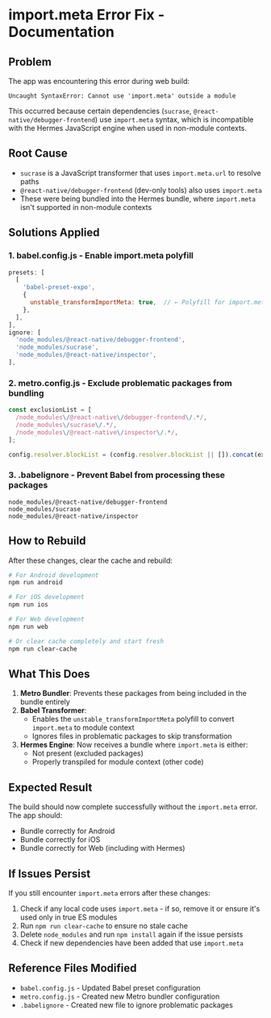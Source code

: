 # import.meta Error Fix - Documentation

## Problem
The app was encountering this error during web build:
```
Uncaught SyntaxError: Cannot use 'import.meta' outside a module
```

This occurred because certain dependencies (`sucrase`, `@react-native/debugger-frontend`) use `import.meta` syntax, which is incompatible with the Hermes JavaScript engine when used in non-module contexts.

## Root Cause
- `sucrase` is a JavaScript transformer that uses `import.meta.url` to resolve paths
- `@react-native/debugger-frontend` (dev-only tools) also uses `import.meta` 
- These were being bundled into the Hermes bundle, where `import.meta` isn't supported in non-module contexts

## Solutions Applied

### 1. **babel.config.js** - Enable import.meta polyfill
```javascript
presets: [
  [
    'babel-preset-expo',
    {
      unstable_transformImportMeta: true,  // ← Polyfill for import.meta
    },
  ],
],
ignore: [
  'node_modules/@react-native/debugger-frontend',
  'node_modules/sucrase',
  'node_modules/@react-native/inspector',
],
```

### 2. **metro.config.js** - Exclude problematic packages from bundling
```javascript
const exclusionList = [
  /node_modules\/@react-native\/debugger-frontend\/.*/,
  /node_modules\/sucrase\/.*/,
  /node_modules\/@react-native\/inspector\/.*/,
];

config.resolver.blockList = (config.resolver.blockList || []).concat(exclusionList);
```

### 3. **.babelignore** - Prevent Babel from processing these packages
```
node_modules/@react-native/debugger-frontend
node_modules/sucrase
node_modules/@react-native/inspector
```

## How to Rebuild

After these changes, clear the cache and rebuild:

```bash
# For Android development
npm run android

# For iOS development
npm run ios

# For Web development
npm run web

# Or clear cache completely and start fresh
npm run clear-cache
```

## What This Does

1. **Metro Bundler**: Prevents these packages from being included in the bundle entirely
2. **Babel Transformer**: 
   - Enables the `unstable_transformImportMeta` polyfill to convert `import.meta` to module context
   - Ignores files in problematic packages to skip transformation
3. **Hermes Engine**: Now receives a bundle where `import.meta` is either:
   - Not present (excluded packages)
   - Properly transpiled for module context (other code)

## Expected Result

The build should now complete successfully without the `import.meta` error. The app should:
- Bundle correctly for Android
- Bundle correctly for iOS
- Bundle correctly for Web (including with Hermes)

## If Issues Persist

If you still encounter `import.meta` errors after these changes:

1. Check if any local code uses `import.meta` - if so, remove it or ensure it's used only in true ES modules
2. Run `npm run clear-cache` to ensure no stale cache
3. Delete `node_modules` and run `npm install` again if the issue persists
4. Check if new dependencies have been added that use `import.meta`

## Reference Files Modified

- `babel.config.js` - Updated Babel preset configuration
- `metro.config.js` - Created new Metro bundler configuration
- `.babelignore` - Created new file to ignore problematic packages
